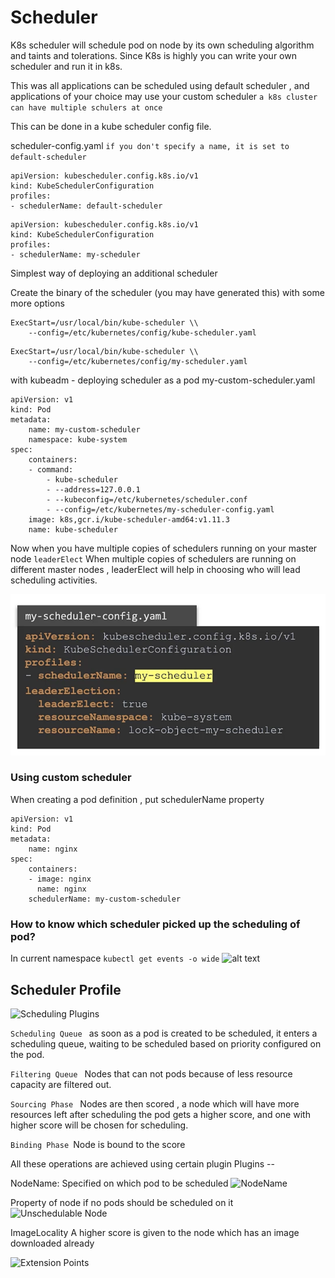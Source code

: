 # Scheduler 
K8s scheduler will schedule pod on node by its own scheduling algorithm and taints and tolerations.
Since K8s is highly you can write your own scheduler and run it in k8s.

This was all applications can be scheduled using default scheduler , and applications of your choice may use your custom scheduler ```a k8s cluster can have multiple schulers at once```

This can be done in a kube scheduler config file.

scheduler-config.yaml  ```if you don't specify a name, it is set to default-scheduler```
```
apiVersion: kubescheduler.config.k8s.io/v1
kind: KubeSchedulerConfiguration
profiles:
- schedulerName: default-scheduler

```


```
apiVersion: kubescheduler.config.k8s.io/v1
kind: KubeSchedulerConfiguration
profiles:
- schedulerName: my-scheduler

```

Simplest way of deploying an additional scheduler

Create the binary of the scheduler (you may have generated this) with some more options

```
ExecStart=/usr/local/bin/kube-scheduler \\
    --config=/etc/kubernetes/config/kube-scheduler.yaml
```
```
ExecStart=/usr/local/bin/kube-scheduler \\
    --config=/etc/kubernetes/config/my-scheduler.yaml
```

with kubeadm - deploying scheduler as a pod
my-custom-scheduler.yaml

```
apiVersion: v1
kind: Pod
metadata:
    name: my-custom-scheduler
    namespace: kube-system
spec:
    containers:
    - command:
        - kube-scheduler
        - --address=127.0.0.1
        - --kubeconfig=/etc/kubernetes/scheduler.conf
        - --config=/etc/kubernetes/my-scheduler-config.yaml
    image: k8s,gcr.i/kube-scheduler-amd64:v1.11.3
    name: kube-scheduler
```

Now when you have multiple copies of schedulers running on  your master node ``leaderElect``
When multiple copies of schedulers are running on different master nodes , leaderElect will help in choosing who will lead scheduling activities.

![alt text](image-7.png)


### Using custom scheduler 
When creating a pod definition , put schedulerName property 
```
apiVersion: v1
kind: Pod
metadata:
    name: nginx
spec:
    containers:
    - image: nginx
      name: nginx
    schedulerName: my-custom-scheduler
```


### How to know which scheduler picked up the scheduling of pod?

In current namespace
```kubectl get events -o wide```
![alt text](image-8.png) 

## Scheduler Profile

![Scheduling Plugins](image-11.png)

```Scheduling Queue ``` as soon as a pod is created to be scheduled, it enters a scheduling queue, waiting to be scheduled based on priority configured on the pod.

```Filtering Queue ``` Nodes that can not pods because of less resource capacity are filtered out.

```Sourcing Phase ``` Nodes are then scored , a node which will have more resources left after scheduling the pod gets a higher score, and one with higher score will be chosen for scheduling.

```Binding Phase ```Node is bound to the score

All these operations are achieved using certain plugin 
Plugins --

NodeName: Specified on which pod to be scheduled
![NodeName](image-10.png)

Property of node if no pods should be scheduled on it
![Unschedulable Node](image-9.png)

ImageLocality
A higher score is given to the node which has an image downloaded already

![Extension Points](image-12.png)